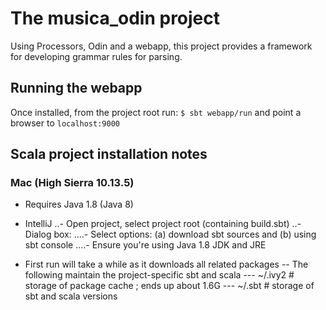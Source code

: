 # The musica_odin project

Using Processors, Odin and a webapp, this project provides a framework
for developing grammar rules for parsing.

## Running the webapp

Once installed, from the project root run:
`$ sbt webapp/run`
and point a browser to `localhost:9000`

## Scala project installation notes

### Mac (High Sierra 10.13.5)

- Requires Java 1.8 (Java 8)

- IntelliJ
..- Open project, select project root (containing build.sbt)
..- Dialog box:
....- Select options: (a) download sbt sources and (b) using sbt console
....- Ensure you're using Java 1.8 JDK and JRE

- First run will take a while as it downloads all related packages
-- The following maintain the project-specific sbt and scala
--- ~/.ivy2  # storage of package cache ; ends up about 1.6G
--- ~/.sbt   # storage of sbt and scala versions
